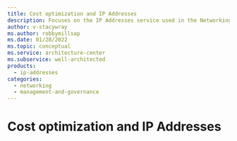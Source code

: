 ```yaml
---
title: Cost optimization and IP Addresses
description: Focuses on the IP Addresses service used in the Networking solution to provide best-practice and configuration recommendations related to Cost optimization.
author: v-stacywray
ms.author: robbymillsap
ms.date: 01/28/2022
ms.topic: conceptual
ms.service: architecture-center
ms.subservice: well-architected
products:
  - ip-addresses
categories:
  - networking
  - management-and-governance
---
```


# Cost optimization and IP Addresses